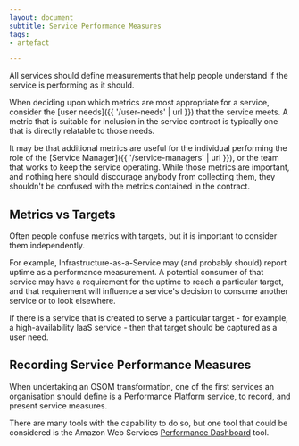 ```yaml
---
layout: document
subtitle: Service Performance Measures
tags:
- artefact

---
```

All services should define measurements that help people understand if the service is performing as it should. 

When deciding upon which metrics are most appropriate for a service, consider the [user needs]({{ '/user-needs' | url }}) that the service meets. A metric that is suitable for inclusion in the service contract is typically one that is directly relatable to those needs.

It may be that additional metrics are useful for the individual performing the role of the [Service Manager]({{ '/service-managers' | url }}), or the team that works to keep the service operating. While those metrics are important, and nothing here should discourage anybody from collecting them, they shouldn't be confused with the metrics contained in the contract.

## Metrics vs Targets

Often people confuse metrics with targets, but it is important to consider them independently. 

For example, Infrastructure-as-a-Service may (and probably should) report uptime as a performance measurement. A potential consumer of that service may have a requirement for the uptime to reach a particular target, and that requirement will influence a service's decision to consume another service or to look elsewhere.

If there is a service that is created to serve a particular target - for example, a high-availability IaaS service - then that target should be captured as a user need.

## Recording Service Performance Measures

When undertaking an OSOM transformation, one of the first services an organisation should define is a Performance Platform service, to record, and present service measures.

There are many tools with the capability to do so, but one tool that could be considered is the Amazon Web Services [Performance Dashboard](https://aws.amazon.com/solutions/implementations/performance-dashboard-on-aws/) tool.

## 